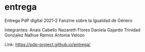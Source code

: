 # entrega
Entrega PdP digital 2021-2
Fanzine sobre la Igualdad de Género 

Integrantes:
Anaís Cabello
Nazareth Flores
Daniela Gajardo
Trinidad Gonzalez
Nalhue Ramos
Antonia Velozo

Link:
https://pdp-project.github.io/entrega/
